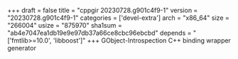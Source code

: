 +++
draft = false
title = "cppgir 20230728.g901c4f9-1"
version = "20230728.g901c4f9-1"
categories = ['devel-extra']
arch = "x86_64"
size = "266004"
usize = "875970"
sha1sum = "ab4e7047ea1db19e9e97db37a66ce8cbc96ebcbd"
depends = "['fmtlib>=10.0', 'libboost']"
+++
GObject-Introspection C++ binding wrapper generator